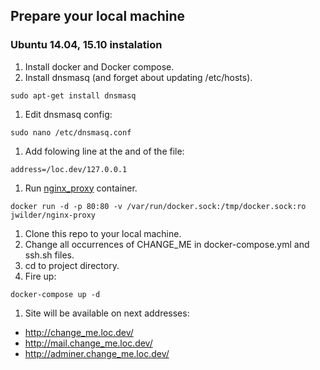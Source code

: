 ## Prepare your local machine
### Ubuntu 14.04, 15.10 instalation

1. Install docker and Docker compose.
1. Install dnsmasq (and forget about updating /etc/hosts).
```
sudo apt-get install dnsmasq
```
1. Edit dnsmasq config:
```
sudo nano /etc/dnsmasq.conf
```
1. Add folowing line at the and of the file:
```
address=/loc.dev/127.0.0.1
```
1. Run [nginx_proxy](https://hub.docker.com/r/jwilder/nginx-proxy/) container.
```
docker run -d -p 80:80 -v /var/run/docker.sock:/tmp/docker.sock:ro jwilder/nginx-proxy
```
1. Clone this repo to your local machine.
1. Change all occurrences of CHANGE_ME in docker-compose.yml and ssh.sh files.
1. cd to project directory.
1. Fire up:
```
docker-compose up -d
```
1. Site will be available on next addresses:
* http://change_me.loc.dev/
* http://mail.change_me.loc.dev/
* http://adminer.change_me.loc.dev/
